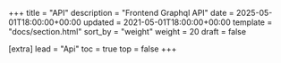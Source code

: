 +++
title = "API"
description = "Frontend Graphql API"
date = 2025-05-01T18:00:00+00:00
updated = 2021-05-01T18:00:00+00:00
template = "docs/section.html"
sort_by = "weight"
weight = 20
draft = false

[extra]
lead = "Api"
toc = true
top = false
+++

